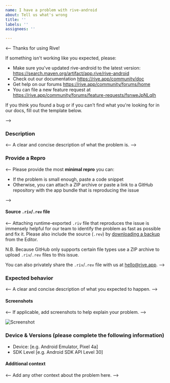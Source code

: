 ```yaml
---
name: I have a problem with rive-android
about: Tell us what's wrong
title: ''
labels: ''
assignees: ''

---
```


<-- Thanks for using Rive!

If something isn't working like you expected, please:

- Make sure you've updated rive-android to the latest version:
      https://search.maven.org/artifact/app.rive/rive-android
- Check out our documentation
			https://rive.app/community/doc
- Get help on our forums
			https://rive.app/community/forums/home		
- You can file a new feature request at
      https://rive.app/community/forums/feature-requests/fsnweJpNLqIh

If you think you found a bug or if you can't find what you're looking for
in our docs, fill out the template below.

-->

### Description

<-- A clear and concise description of what the problem is. -->

### Provide a Repro

<--
Please provide the most **minimal repro** you can:

- If the problem is small enough, paste a code snippet
- Otherwise, you can attach a ZIP archive or paste a link to a GitHub repository with the app bundle
  that is reproducing the issue

-->

#### Source `.riv`/`.rev` file

<--
Attaching runtime-exported `.riv` file that reproduces the issue is immensely helpful for our team
to identify the problem as fast as possible and fix it.
Please also include the source (`.rev`)
by [downloading a backup](https://rive.app/community/doc/exporting/dockj1y5YeDd#for-backup) from the Editor.

N.B. Because GitHub only supports certain file types use a ZIP archive to upload `.riv`/`.rev` files
to this issue.

You can also privately share the `.riv`/`.rev` file with us at hello@rive.app.
-->

### Expected behavior

<-- A clear and concise description of what you expected to happen. -->

#### Screenshots

<-- If applicable, add screenshots to help explain your problem. -->

![Screenshot](url)

### Device & Versions (please complete the following information)

- Device: [e.g. Android Emulator, Pixel 4a]
- SDK Level [e.g. Android SDK API Level 30]

#### Additional context

<-- Add any other context about the problem here. -->

